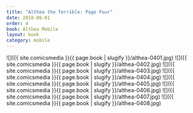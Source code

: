 ```yaml
---
title: "Althea the Terrible: Page Four"
date: 2018-06-01
order: 4
book: Althea Mobile
layout: book
category: mobile
---
```

![]({{ site.comicsmedia }}{{ page.book | slugify }}/althea-0401.jpg)
![]({{ site.comicsmedia }}{{ page.book | slugify }}/althea-0402.jpg)
![]({{ site.comicsmedia }}{{ page.book | slugify }}/althea-0403.jpg)
![]({{ site.comicsmedia }}{{ page.book | slugify }}/althea-0404.jpg)
![]({{ site.comicsmedia }}{{ page.book | slugify }}/althea-0405.jpg)
![]({{ site.comicsmedia }}{{ page.book | slugify }}/althea-0406.jpg)
![]({{ site.comicsmedia }}{{ page.book | slugify }}/althea-0407.jpg)
![]({{ site.comicsmedia }}{{ page.book | slugify }}/althea-0408.jpg)